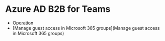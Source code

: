 # Azure AD B2B for Teams
- [Operation](https://www.slideshare.net/SuguruKunii/azure-ad-b2b)
- [Manage guest access in Microsoft 365 groups](Manage guest access in Microsoft 365 groups)
